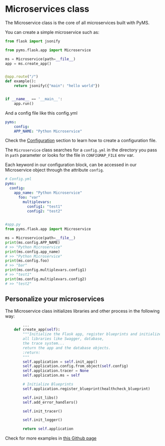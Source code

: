 # Microservices class

The Microservice class is the core of all microservices built with PyMS. 


You can create a simple microservice such as:

```python
from flask import jsonify

from pyms.flask.app import Microservice

ms = Microservice(path=__file__)
app = ms.create_app()


@app.route("/")
def example():
    return jsonify({"main": "hello world"})


if __name__ == '__main__':
    app.run()
```

And a config file like this config.yml

```yaml
pyms:
	config:
  	APP_NAME: "Python Microservice"
```
Check the [Configuration](configuration.md) section to learn how to create a configuration file.

The `Microservice` class searches for a `config.yml` in the directory you pass in `path` parameter or looks for the file in
`CONFIGMAP_FILE` env var.

Each keyword in our configuration block, can be accessed in our Microservice object through the attribute `config`.

```yaml
# Config.yml
pyms:
  config:
    app_name: "Python Microservice"
      foo: "var"
        multiplevars:
          config1: "test1"
          config2: "test2"
  
```
```python
#app.py
from pyms.flask.app import Microservice

ms = Microservice(path=__file__)
print(ms.config.APP_NAME) 
# >> "Python Microservice"
print(ms.config.app_name) 
# >> "Python Microservice"
print(ms.config.foo) 
# >> "bar"
print(ms.config.multiplevars.config1) 
# >> "test1"
print(ms.config.multiplevars.config2) 
# >> "test2"
```

## Personalize your microservices

The Microservice class initializes libraries and other process in the following way:

```python
		...
    def create_app(self):
        """Initialize the Flask app, register blueprints and initialize
        all libraries like Swagger, database,
        the trace system...
        return the app and the database objects.
        :return:
        """
        self.application = self.init_app()
        self.application.config.from_object(self.config)
        self.application.tracer = None
        self.application.ms = self

        # Initialize Blueprints
        self.application.register_blueprint(healthcheck_blueprint)

        self.init_libs()
        self.add_error_handlers()

        self.init_tracer()

        self.init_logger()

        return self.application
```


Check for more examples in [this Github page](https://github.com/python-microservices/pyms/tree/master/examples)
